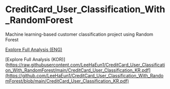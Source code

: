 # CreditCard_User_Classification_With_RandomForest
Machine learning-based customer classification project using Random Forest

[Explore Full Analysis (ENG)](https://www.notion.so/Customer-Segmentation-Analysis-Using-Random-Forest-for-a-Credit-Card-Company-1e8e239d363a80ed881afc43ec6d2a87)

[Explore Full Analysis (KOR)](https://raw.githubusercontent.com/LeeHaEun1/CreditCard_User_Classification_With_RandomForest/main/CreditCard_User_Classification_KR.pdf](https://github.com/LeeHaEun1/CreditCard_User_Classification_With_RandomForest/blob/main/CreditCard_User_Classification_KR.pdf)
